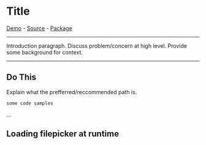 # Title

[Demo](#) - [Source](#) - [Package](#)

----------

Introduction paragraph.  Discuss problem/concern at high level.  Provide some background for context.

----------

## Do This

Explain what the prefferred/reccommended path is.

```
some code samples
```




...

## Loading filepicker at runtime
